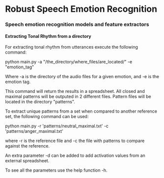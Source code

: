# Robust Speech Emotion Recognition
### Speech emotion recognition models and feature extractors

#### Extracting Tonal Rhythm from a directory

For extracting tonal rhythm from utterances execute the following command:

python main.py -a "/the_directory/where_files/are_located/" -e "emotion_tag"

Where -a is the directory of the audio files for a given emotion, and -e is the emotion tag.


This command will return the results in a spreadsheet. All closed and maximal patterns will be outputed in 2 different files. Pattern files will be located in the directory "patterns".

To extract unique patterns from a set when compared to another reference set, the following command can be used:

python main.py -r 'patterns/neutral_maximal.txt' -c 'patterns/anger_maximal.txt'

where -r is the reference file and -c the file with patterns to compare against the reference.

An extra parameter -d can be added to add activation values from an external spreadsheet.

To see all the parameters use the help function -h.
